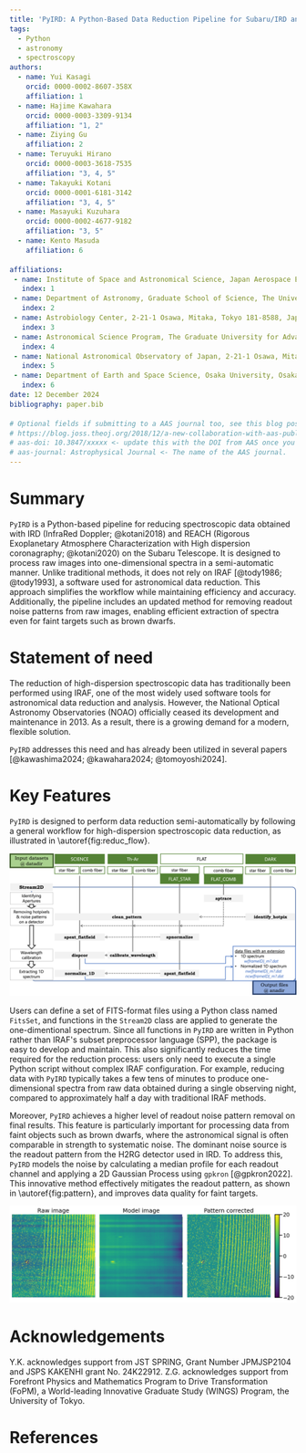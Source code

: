 ```yaml
---
title: 'PyIRD: A Python-Based Data Reduction Pipeline for Subaru/IRD and REACH'
tags:
  - Python
  - astronomy
  - spectroscopy
authors:
  - name: Yui Kasagi
    orcid: 0000-0002-8607-358X
    affiliation: 1 
  - name: Hajime Kawahara
    orcid: 0000-0003-3309-9134
    affiliation: "1, 2" 
  - name: Ziying Gu
    affiliation: 2
  - name: Teruyuki Hirano
    orcid: 0000-0003-3618-7535
    affiliation: "3, 4, 5"
  - name: Takayuki Kotani
    orcid: 0000-0001-6181-3142
    affiliation: "3, 4, 5"
  - name: Masayuki Kuzuhara
    orcid: 0000-0002-4677-9182
    affiliation: "3, 5"
  - name: Kento Masuda
    affiliation: 6

affiliations:
 - name: Institute of Space and Astronomical Science, Japan Aerospace Exploration Agency, 3-1-1 Yoshinodai, Chuo-ku, Sagamihara, Kanagawa, 252-5210, Japan
   index: 1
 - name: Department of Astronomy, Graduate School of Science, The University of Tokyo, 7-3-1 Hongo, Bunkyo-ku, Tokyo 113-0033, Japan
   index: 2
 - name: Astrobiology Center, 2-21-1 Osawa, Mitaka, Tokyo 181-8588, Japan
   index: 3
 - name: Astronomical Science Program, The Graduate University for Advanced Studies, SOKENDAI, 2-21-1 Osawa, Mitaka, Tokyo 181-8588, Japan
   index: 4
 - name: National Astronomical Observatory of Japan, 2-21-1 Osawa, Mitaka, Tokyo 181-8588, Japan
   index: 5
 - name: Department of Earth and Space Science, Osaka University, Osaka 560-0043, Japan
   index: 6
date: 12 December 2024
bibliography: paper.bib

# Optional fields if submitting to a AAS journal too, see this blog post:
# https://blog.joss.theoj.org/2018/12/a-new-collaboration-with-aas-publishing
# aas-doi: 10.3847/xxxxx <- update this with the DOI from AAS once you know it.
# aas-journal: Astrophysical Journal <- The name of the AAS journal.
---
```


# Summary
<!-- 
comments

-->
`PyIRD` is a Python-based pipeline for reducing spectroscopic data obtained with IRD (InfraRed Doppler; @kotani2018) and REACH (Rigorous Exoplanetary Atmosphere Characterization with High dispersion coronagraphy; @kotani2020) on the Subaru Telescope. 
It is designed to process raw images into one-dimensional spectra in a semi-automatic manner. 
Unlike traditional methods, it does not rely on IRAF [@tody1986; @tody1993], a software used for astronomical data reduction. This approach simplifies the workflow while maintaining efficiency and accuracy.
Additionally, the pipeline includes an updated method for removing readout noise patterns from raw images, enabling efficient extraction of spectra even for faint targets such as brown dwarfs.

# Statement of need

The reduction of high-dispersion spectroscopic data has traditionally been performed using IRAF, one of the most widely used software tools for astronomical data reduction and analysis.
However, the National Optical Astronomy Observatories (NOAO) officially ceased its development and maintenance in 2013.
As a result, there is a growing demand for a modern, flexible solution.

`PyIRD` addresses this need and has already been utilized in several papers [@kawashima2024; @kawahara2024; @tomoyoshi2024]. 


# Key Features

`PyIRD` is designed to perform data reduction semi-automatically by following a general workflow for high-dispersion spectroscopic data reduction, as illustrated in \autoref{fig:reduc_flow}.

![Flowchart of the reduction process for IRD and REACH data. The reduction process follows from top to bottom of this figure. Texts in the grey boxes represent instance names of each reduction step used in `PyIRD`. \label{fig:reduc_flow}](fig/reduc_flowchart.png)

Users can define a set of FITS-format files using a Python class named `FitsSet`, and functions in the `Stream2D` class are applied to generate the one-dimentional spectrum.
Since all functions in `PyIRD` are written in Python rather than IRAF's subset preprocessor language (SPP), the package is easy to develop and maintain.
This also significantly reduces the time required for the reduction process: users only need to execute a single Python script without complex IRAF configuration.
For example, reducing data with `PyIRD` typically takes a few tens of minutes to produce one-dimensional spectra from raw data obtained during a single observing night, compared to approximately half a day with traditional IRAF methods.

Moreover, `PyIRD` achieves a higher level of readout noise pattern removal on final results.
This feature is particularly important for processing data from faint objects such as brown dwarfs, where the astronomical signal is often comparable in strength to systematic noise.
The dominant noise source is the readout pattern from the H2RG detector used in IRD.
To address this, `PyIRD` models the noise by calculating a median profile for each readout channel and applying a 2D Gaussian Process using `gpkron` [@gpkron2022].
This innovative method effectively mitigates the readout pattern, as shown in \autoref{fig:pattern}, and improves data quality for faint targets.

![(Left) Raw image; (Middle) Readout pattern model created by `PyIRD`; (Right) Pattern-corrected image \label{fig:pattern}](fig/clean_pattern.png)

# Acknowledgements

Y.K. acknowledges support from JST SPRING, Grant Number JPMJSP2104 and JSPS KAKENHI grant No. 24K22912.
Z.G. acknowledges support from Forefront Physics and Mathematics Program to Drive Transformation (FoPM), a World-leading Innovative Graduate Study (WINGS) Program, the University of Tokyo.

# References